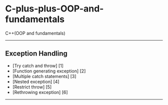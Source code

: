 # C-plus-plus-OOP-and-fundamentals
C++(OOP and fundamentals)

------------------------
## Exception Handling 
  * [Try catch and throw] [1]
  * [Function generating exception] [2]
  * [Multiple catch statements] [3]
  * [Nested exception] [4]
  * [Restrict throw] [5]
  * [Rethrowing exception] [6]
-------------------------

